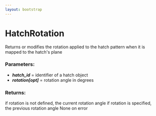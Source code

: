 ```yaml
---
layout: bootstrap
---
```


# HatchRotation

Returns or modifies the rotation applied to the hatch pattern when
        it is mapped to the hatch's plane
        

### Parameters:

- ***hatch_id*** = identifier of a hatch object
- ***rotation[opt]*** = rotation angle in degrees
        

### Returns:


if rotation is not defined, the current rotation angle
if rotation is specified, the previous rotation angle
None on error
        
